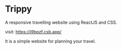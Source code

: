 # Trippy
A responsive travelling website using ReactJS and CSS.

visit: https://i9bpzf.csb.app/

It is a simple website for planning your travel.
